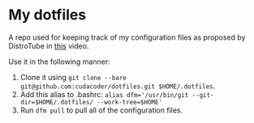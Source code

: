 # My dotfiles

A repo used for keeping track of my configuration files as proposed by DistroTube in [this](https://www.youtube.com/watch?v=tBoLDpTWVOM) video.

Use it in the following manner:
1. Clone it using `git clone --bare git@github.com:cudacoder/dotfiles.git $HOME/.dotfiles`.
1. Add this alias to .bashrc: `alias dfm='/usr/bin/git --git-dir=$HOME/.dotfiles/ --work-tree=$HOME'`
1. Run `dfm pull` to pull all of the configuration files.
